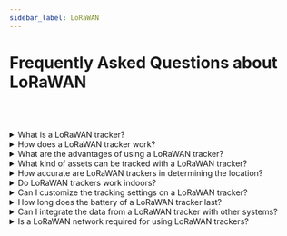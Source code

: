 ```yaml
---
sidebar_label: LoRaWAN
---
```


# Frequently Asked Questions about LoRaWAN

<br></br>

<details> <summary>What is a LoRaWAN tracker?</summary>
A LoRaWAN tracker is a device that uses the LoRaWAN network to transmit location and sensor data. It is designed to track assets, vehicles, or individuals both indoors and outdoors. </details>

<details> <summary>How does a LoRaWAN tracker work?</summary>
A LoRaWAN tracker uses low-power, long-range communication technology called LoRaWAN to connect to a network of gateways. It periodically sends location and sensor data to the network, allowing users to track and monitor the device in real-time. </details>

<details> <summary>What are the advantages of using a LoRaWAN tracker?</summary>
LoRaWAN trackers offer several advantages, such as long battery life, wide coverage range, and low data transmission costs. They can operate both indoors and outdoors, making them suitable for various tracking applications. </details>

<details> <summary>What kind of assets can be tracked with a LoRaWAN tracker?</summary>
LoRaWAN trackers can be used to track a wide range of assets, including but not limited to vehicles, containers, machinery, equipment, pets, and even people. They provide real-time location information for efficient management and monitoring. </details>

<details> <summary>How accurate are LoRaWAN trackers in determining the location?</summary>
The accuracy of LoRaWAN trackers depends on several factors, including the number and density of gateways in the network, the environment (indoor or outdoor), and the specific tracker model. In outdoor environments with a high density of gateways, location accuracy can be within a few meters. </details>

<details> <summary>Do LoRaWAN trackers work indoors?</summary>
Yes, LoRaWAN trackers can work indoors, but the signal propagation and coverage may be affected by the physical structures and materials present in the building. In some cases, additional gateways or signal repeaters may be required to ensure consistent indoor coverage. </details>

<details> <summary>Can I customize the tracking settings on a LoRaWAN tracker?</summary>
Yes, most LoRaWAN tracker solutions offer customization options. You can typically configure parameters such as tracking intervals, movement thresholds, geofencing rules, and sensor measurements to fit your specific tracking requirements. </details>

<details> <summary>How long does the battery of a LoRaWAN tracker last?</summary>
The battery life of a LoRaWAN tracker depends on factors such as the tracking interval, the frequency of data transmission, and the power-saving features of the device. However, LoRaWAN trackers are designed for long battery life and can typically operate for several months to years without needing a battery replacement. </details>

<details> <summary>Can I integrate the data from a LoRaWAN tracker with other systems?</summary>
Yes, LoRaWAN trackers usually provide APIs or integration options to connect with various software platforms or systems. This allows you to leverage the data from the tracker in your existing applications for analytics, reporting, and visualization. </details>

<details> <summary>Is a LoRaWAN network required for using LoRaWAN trackers?</summary>
Yes, a LoRaWAN tracker requires a LoRaWAN network infrastructure to operate. This includes gateways that receive and relay the tracker's data to a network server. You can either set up your own private LoRaWAN network or use a public LoRaWAN network provided by a third-party provider. </details>
